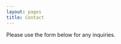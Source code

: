 ```yaml
---
layout: pages
title: Contact
---
```


Please use the form below for any inquiries.

<script type="text/javascript">var host = (("https:" == document.location.protocol) ? "https://secure." : "http://");document.write(unescape("%3Cscript src='" + host + "wufoo.com/scripts/embed/form.js' type='text/javascript'%3E%3C/script%3E"));</script>

<script type="text/javascript">
var m7x3k1 = new WufooForm();
m7x3k1.initialize({
'userName':'fonetik', 
'formHash':'m7x3k1', 
'autoResize':true,
'height':'511'});
m7x3k1.display();
</script>